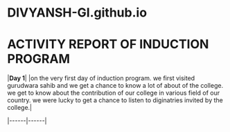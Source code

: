 # DIVYANSH-GI.github.io
# ACTIVITY REPORT OF INDUCTION PROGRAM

|__Day 1__| |on the very first day of induction program. we first visited gurudwara sahib and we get a chance to know a lot of about of the college. we get to know about the contribution of our college in various field of our country. we were lucky to get a chance to listen to diginatries invited by the college.|

|------|------| 




